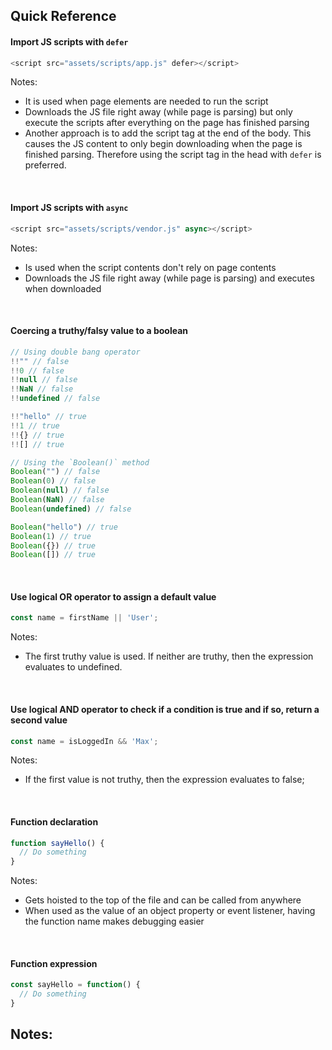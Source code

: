 ## Quick Reference



#### Import JS scripts with `defer`
```js
<script src="assets/scripts/app.js" defer></script>
```
Notes:
- It is used when page elements are needed to run the script
- Downloads the JS file right away (while page is parsing) but only execute the scripts after everything on the page has finished parsing
- Another approach is to add the script tag at the end of the body. This causes the JS content to only begin downloading when the page is finished parsing. Therefore using the script tag in the head with `defer` is preferred.

<br>

#### Import JS scripts with `async`
```js
<script src="assets/scripts/vendor.js" async></script>
```
Notes:
- Is used when the script contents don't rely on page contents
- Downloads the JS file right away (while page is parsing) and executes when downloaded

<br>


#### Coercing a truthy/falsy value to a boolean
```js
// Using double bang operator
!!"" // false
!!0 // false
!!null // false
!!NaN // false
!!undefined // false

!!"hello" // true
!!1 // true
!!{} // true
!![] // true

// Using the `Boolean()` method
Boolean("") // false
Boolean(0) // false
Boolean(null) // false
Boolean(NaN) // false
Boolean(undefined) // false

Boolean("hello") // true
Boolean(1) // true
Boolean({}) // true
Boolean([]) // true

```

<br>


#### Use logical OR operator to assign a default value
```js
const name = firstName || 'User';
```
Notes:
- The first truthy value is used. If neither are truthy, then the expression evaluates to undefined.

<br>


#### Use logical AND operator to check if a condition is true and if so, return a second value
```js
const name = isLoggedIn && 'Max';
```
Notes:
- If the first value is not truthy, then the expression evaluates to false;

<br>


#### Function declaration
```js
function sayHello() {
  // Do something
}
```
Notes:
- Gets hoisted to the top of the file and can be called from anywhere
- When used as the value of an object property or event listener, having the function name makes debugging easier

<br>



#### Function expression
```js
const sayHello = function() {
  // Do something
}
```
Notes:
- 

<br>



